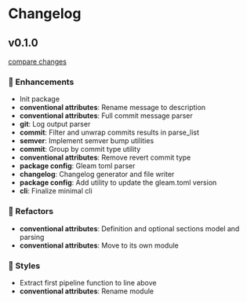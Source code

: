# Changelog

<!-- RELEAM TAG: DON'T DELETE -->

## v0.1.0

[compare changes](https://github.com/pedraal/releam/compare/73af227...v0.1.0)

### 🚀 Enhancements

- Init package
- **conventional attributes**: Rename message to description
- **conventional attributes**: Full commit message parser
- **git**: Log output parser
- **commit**: Filter and unwrap commits results in parse_list
- **semver**: Implement semver bump utilities
- **commit**: Group by commit type utility
- **conventional attributes**: Remove revert commit type
- **package config**: Gleam toml parser
- **changelog**: Changelog generator and file writer
- **package config**: Add utility to update the gleam.toml version
- **cli**: Finalize minimal cli

### 💫 Refactors

- **conventional attributes**: Definition and optional sections model and parsing
- **conventional attributes**: Move to its own module

### 🎨 Styles

- Extract first pipeline function to line above
- **conventional attributes**: Rename module

